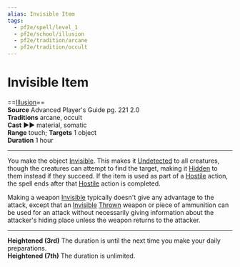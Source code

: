 ```yaml
---
alias: Invisible Item
tags:
  - pf2e/spell/level_1
  - pf2e/school/illusion
  - pf2e/tradition/arcane
  - pf2e/tradition/occult
---
```


# Invisible Item

==[Illusion](../../../Traits/Illusion.md)==  
__Source__ Advanced Player's Guide pg. 221 2.0  
**Traditions** arcane, occult  
**Cast** ►► material, somatic  
**Range** touch; **Targets** 1 object  
**Duration** 1 hour

---

You make the object [Invisible](../../../Conditions/Invisible.md). This makes it [Undetected](../../../Conditions/Undetected.md) to all creatures, though the creatures can attempt to find the target, making it [Hidden](../../../Conditions/Hidden.md) to them instead if they succeed. If the item is used as part of a [Hostile](../../../Conditions/Hostile.md) action, the spell ends after that [Hostile](../../../Conditions/Hostile.md) action is completed.

Making a weapon [Invisible](../../../Conditions/Invisible.md) typically doesn't give any advantage to the attack, except that an [Invisible](../../../Conditions/Invisible.md) [Thrown](../../../Traits/Thrown.md) weapon or piece of ammunition can be used for an attack without necessarily giving information about the attacker's hiding place unless the weapon returns to the attacker.

---

**Heightened (3rd)** The duration is until the next time you make your daily preparations.  
**Heightened (7th)** The duration is unlimited.
